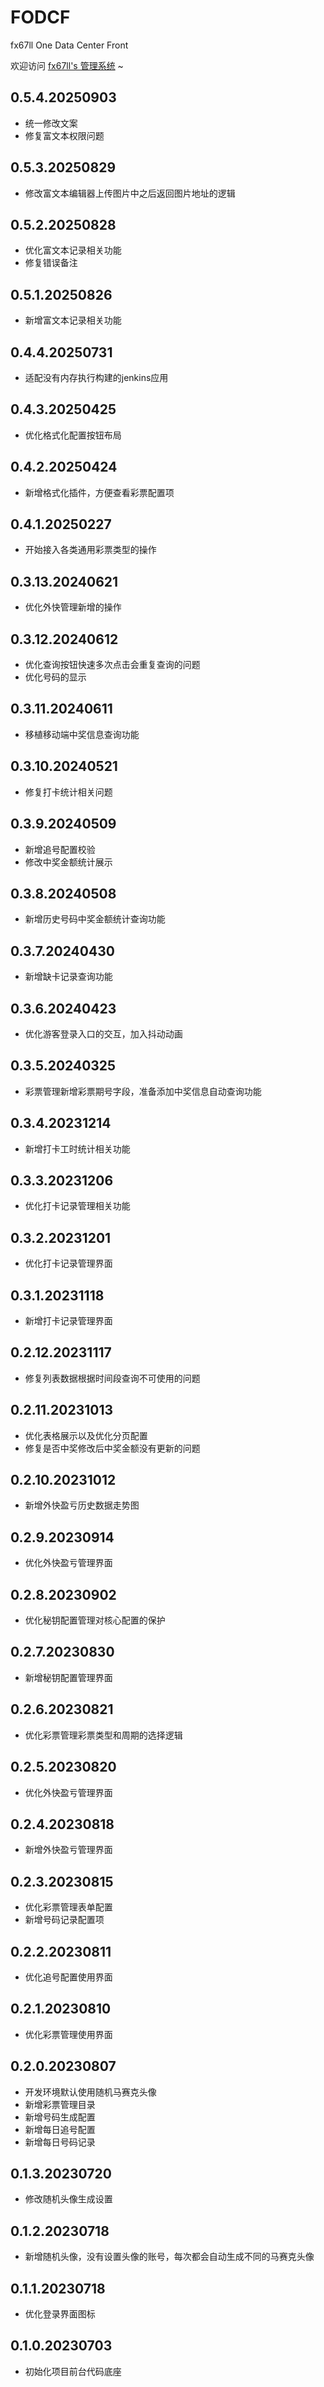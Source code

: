 # FODCF
fx67ll One Data Center Front

欢迎访问 [fx67ll's 管理系统](https://vip.fx67ll.com) ~

## 0.5.4.20250903
* 统一修改文案  
* 修复富文本权限问题   

## 0.5.3.20250829
* 修改富文本编辑器上传图片中之后返回图片地址的逻辑  

## 0.5.2.20250828
* 优化富文本记录相关功能  
* 修复错误备注  

## 0.5.1.20250826
* 新增富文本记录相关功能  

## 0.4.4.20250731
* 适配没有内存执行构建的jenkins应用  

## 0.4.3.20250425  
* 优化格式化配置按钮布局   

## 0.4.2.20250424  
* 新增格式化插件，方便查看彩票配置项    

## 0.4.1.20250227  
* 开始接入各类通用彩票类型的操作    

## 0.3.13.20240621  
* 优化外快管理新增的操作  

## 0.3.12.20240612  
* 优化查询按钮快速多次点击会重复查询的问题  
* 优化号码的显示  

## 0.3.11.20240611
* 移植移动端中奖信息查询功能  

## 0.3.10.20240521  
* 修复打卡统计相关问题  

## 0.3.9.20240509  
* 新增追号配置校验    
* 修改中奖金额统计展示  

## 0.3.8.20240508  
* 新增历史号码中奖金额统计查询功能    

## 0.3.7.20240430  
* 新增缺卡记录查询功能    

## 0.3.6.20240423  
* 优化游客登录入口的交互，加入抖动动画  

## 0.3.5.20240325
* 彩票管理新增彩票期号字段，准备添加中奖信息自动查询功能   

## 0.3.4.20231214
* 新增打卡工时统计相关功能  

## 0.3.3.20231206
* 优化打卡记录管理相关功能  

## 0.3.2.20231201
* 优化打卡记录管理界面  

## 0.3.1.20231118
* 新增打卡记录管理界面  

## 0.2.12.20231117
* 修复列表数据根据时间段查询不可使用的问题  

## 0.2.11.20231013
* 优化表格展示以及优化分页配置  
* 修复是否中奖修改后中奖金额没有更新的问题  

## 0.2.10.20231012
* 新增外快盈亏历史数据走势图    

## 0.2.9.20230914
* 优化外快盈亏管理界面  

## 0.2.8.20230902
* 优化秘钥配置管理对核心配置的保护    

## 0.2.7.20230830
* 新增秘钥配置管理界面  

## 0.2.6.20230821
* 优化彩票管理彩票类型和周期的选择逻辑  

## 0.2.5.20230820
* 优化外快盈亏管理界面  

## 0.2.4.20230818
* 新增外快盈亏管理界面  

## 0.2.3.20230815
* 优化彩票管理表单配置    
* 新增号码记录配置项  

## 0.2.2.20230811  
* 优化追号配置使用界面    

## 0.2.1.20230810  
* 优化彩票管理使用界面  

## 0.2.0.20230807  
* 开发环境默认使用随机马赛克头像  
* 新增彩票管理目录  
* 新增号码生成配置  
* 新增每日追号配置  
* 新增每日号码记录  

## 0.1.3.20230720  
* 修改随机头像生成设置  

## 0.1.2.20230718
* 新增随机头像，没有设置头像的账号，每次都会自动生成不同的马赛克头像

## 0.1.1.20230718
* 优化登录界面图标

## 0.1.0.20230703
* 初始化项目前台代码底座  